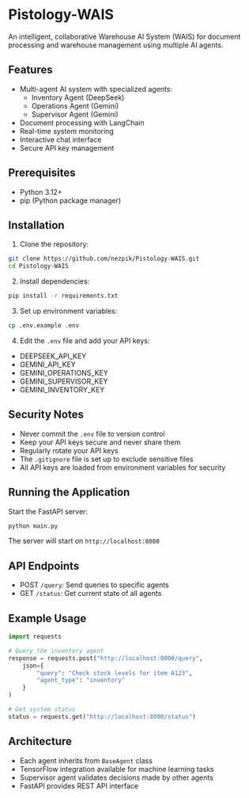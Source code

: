 # Pistology-WAIS

An intelligent, collaborative Warehouse AI System (WAIS) for document processing and warehouse management using multiple AI agents.

## Features

- Multi-agent AI system with specialized agents:
  - Inventory Agent (DeepSeek)
  - Operations Agent (Gemini)
  - Supervisor Agent (Gemini)
- Document processing with LangChain
- Real-time system monitoring
- Interactive chat interface
- Secure API key management

## Prerequisites

- Python 3.12+
- pip (Python package manager)

## Installation

1. Clone the repository:
```bash
git clone https://github.com/nezpik/Pistology-WAIS.git
cd Pistology-WAIS
```

2. Install dependencies:
```bash
pip install -r requirements.txt
```

3. Set up environment variables:
```bash
cp .env.example .env
```

4. Edit the `.env` file and add your API keys:
- DEEPSEEK_API_KEY
- GEMINI_API_KEY
- GEMINI_OPERATIONS_KEY
- GEMINI_SUPERVISOR_KEY
- GEMINI_INVENTORY_KEY

## Security Notes

- Never commit the `.env` file to version control
- Keep your API keys secure and never share them
- Regularly rotate your API keys
- The `.gitignore` file is set up to exclude sensitive files
- All API keys are loaded from environment variables for security

## Running the Application

Start the FastAPI server:
```bash
python main.py
```

The server will start on `http://localhost:8000`

## API Endpoints

- POST `/query`: Send queries to specific agents
- GET `/status`: Get current state of all agents

## Example Usage

```python
import requests

# Query the inventory agent
response = requests.post("http://localhost:8000/query", 
    json={
        "query": "Check stock levels for item A123",
        "agent_type": "inventory"
    }
)

# Get system status
status = requests.get("http://localhost:8000/status")
```

## Architecture

- Each agent inherits from `BaseAgent` class
- TensorFlow integration available for machine learning tasks
- Supervisor agent validates decisions made by other agents
- FastAPI provides REST API interface
